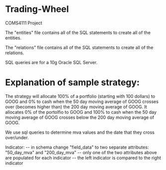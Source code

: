 Trading-Wheel
=============

COMS4111 Project

The "entities" file contains all of the SQL statements to create all of the entities.

The "relations" file contains all of the SQL statements to create all of the relations. 

SQL queries are for a 10g Oracle SQL Server.

Explanation of sample strategy:
================================

The strategy will allocate 100% of a portfolio (starting with 100 dollars) to GOOG and 0% to cash when the 50 day moving average of GOOG crosses over (becomes higher than) the 200 day moving average of GOOG. It allocates 0% of the portolfio to GOOG and 100% to cash when the 50 day moving average of GOOG crosses below the 200 day moving average of GOOG.

We use sql queries to determine mva values and the date that they cross over/under.


Indicator:
	-- in schema change "field_data" to two separate attributes: "50_day_mva" and "200_day_mva"
	-- only one of the two attributes above are populated for each indicator 
	-- the left indicator is compared to the right indicator


